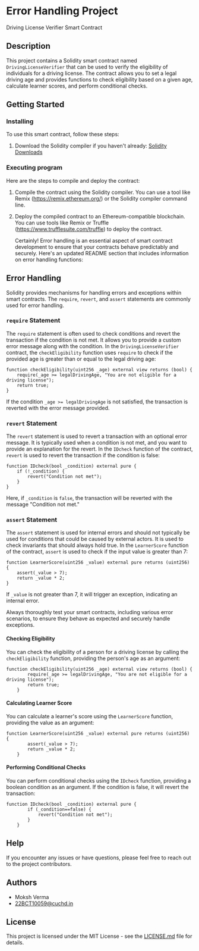 # Error Handling Project 

Driving License Verifier Smart Contract

## Description

This project contains a Solidity smart contract named `DrivingLicenseVerifier` that can be used to verify the eligibility of individuals for a driving license. The contract allows you to set a legal driving age and provides functions to check eligibility based on a given age, calculate learner scores, and perform conditional checks.

## Getting Started

### Installing

To use this smart contract, follow these steps:

1. Download the Solidity compiler if you haven't already: [Solidity Downloads](https://soliditylang.org/docs/develop/download-and-install.html)

### Executing program

Here are the steps to compile and deploy the contract:

1. Compile the contract using the Solidity compiler. You can use a tool like Remix (https://remix.ethereum.org/) or the Solidity compiler command line.

2. Deploy the compiled contract to an Ethereum-compatible blockchain. You can use tools like Remix or Truffle (https://www.trufflesuite.com/truffle) to deploy the contract.

   Certainly! Error handling is an essential aspect of smart contract development to ensure that your contracts behave predictably and securely. Here's an updated README section that includes information on error handling functions:

## Error Handling

Solidity provides mechanisms for handling errors and exceptions within smart contracts. The `require`, `revert`, and `assert` statements are commonly used for error handling.

### `require` Statement

The `require` statement is often used to check conditions and revert the transaction if the condition is not met. It allows you to provide a custom error message along with the condition. In the `DrivingLicenseVerifier` contract, the `checkEligibility` function uses `require` to check if the provided age is greater than or equal to the legal driving age:

```solidity
function checkEligibility(uint256 _age) external view returns (bool) {
    require(_age >= legalDrivingAge, "You are not eligible for a driving license");
    return true;
}
```

If the condition `_age >= legalDrivingAge` is not satisfied, the transaction is reverted with the error message provided.

### `revert` Statement

The `revert` statement is used to revert a transaction with an optional error message. It is typically used when a condition is not met, and you want to provide an explanation for the revert. In the `IDcheck` function of the contract, `revert` is used to revert the transaction if the condition is false:

```solidity
function IDcheck(bool _condition) external pure {
    if (!_condition) {
        revert("Condition not met");
    }
}
```

Here, if `_condition` is `false`, the transaction will be reverted with the message "Condition not met."

### `assert` Statement

The `assert` statement is used for internal errors and should not typically be used for conditions that could be caused by external actors. It is used to check invariants that should always hold true. In the `LearnerScore` function of the contract, `assert` is used to check if the input value is greater than 7:

```solidity
function LearnerScore(uint256 _value) external pure returns (uint256) {
    assert(_value > 7);
    return _value * 2;
}
```

If `_value` is not greater than 7, it will trigger an exception, indicating an internal error.

Always thoroughly test your smart contracts, including various error scenarios, to ensure they behave as expected and securely handle exceptions.

#### Checking Eligibility

You can check the eligibility of a person for a driving license by calling the `checkEligibility` function, providing the person's age as an argument:

```solidity
function checkEligibility(uint256 _age) external view returns (bool) {
        require(_age >= legalDrivingAge, "You are not eligible for a driving license");
        return true;
    }
```

#### Calculating Learner Score

You can calculate a learner's score using the `LearnerScore` function, providing the value as an argument:

```solidity
function LearnerScore(uint256 _value) external pure returns (uint256) {
        assert(_value > 7);
        return _value * 2;
    }
```

#### Performing Conditional Checks

You can perform conditional checks using the `IDcheck` function, providing a boolean condition as an argument. If the condition is false, it will revert the transaction:

```solidity
function IDcheck(bool _condition) external pure {
        if (_condition==false) {
            revert("Condition not met");
        }
    }
```

## Help

If you encounter any issues or have questions, please feel free to reach out to the project contributors.

## Authors

- Moksh Verma
- 22BCT10059@cuchd.in

## License

This project is licensed under the MIT License - see the [LICENSE.md](LICENSE.md) file for details.
